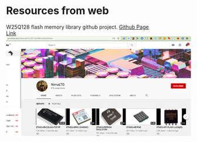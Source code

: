 # Resources from web
W25Q128 flash memory library github project. <a href="https://github.com/nimaltd/w25qxx">Github Page</a><br />
<a href="https://www.youtube.com/channel/UCUhY7qY1klJm1d2kulr9ckw">Link</a><br />
<img alt="NO IMAGE" src="w25q128_youtube.png"><br>
